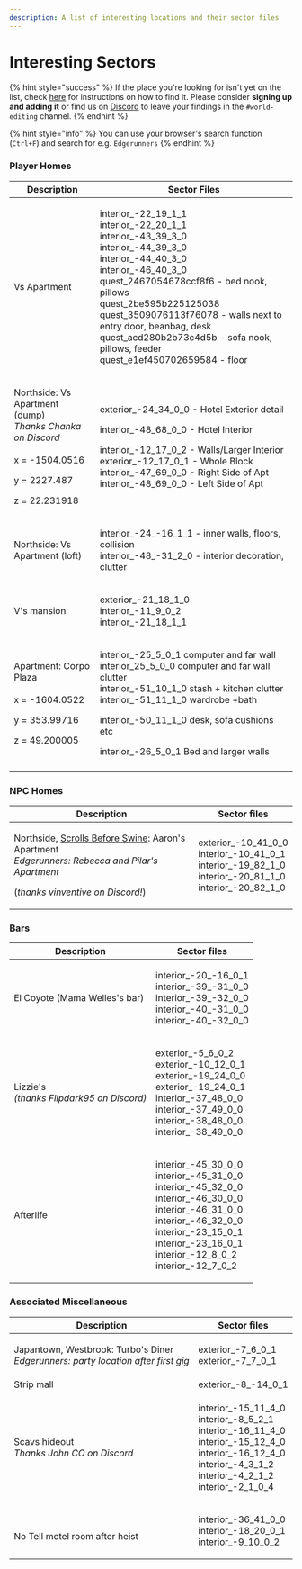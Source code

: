 ```yaml
---
description: A list of interesting locations and their sector files
---
```


# Interesting Sectors

{% hint style="success" %}
If the place you're looking for isn't yet on the list, check [here](../../guides/modding-community/exporting-streaming-sectors-to-blender/finding-a-specific-sector.md) for instructions on how to find it. Please consider **signing up and adding it** or find us on [Discord](https://discord.gg/redmodding) to leave your findings in the `#world-editing` channel.
{% endhint %}

{% hint style="info" %}
You can use your browser's search function (`Ctrl+F`) and search for e.g. `Edgerunners`
{% endhint %}

### Player Homes

| Description                                                                                                                             | Sector Files                                                                                                                                                                                                                                                                                                                                                                       |
| --------------------------------------------------------------------------------------------------------------------------------------- | ---------------------------------------------------------------------------------------------------------------------------------------------------------------------------------------------------------------------------------------------------------------------------------------------------------------------------------------------------------------------------------- |
| Vs Apartment                                                                                                                            | <p>interior_-22_19_1_1<br>interior_-22_20_1_1<br>interior_-43_39_3_0<br>interior_-44_39_3_0<br>interior_-44_40_3_0<br>interior_-46_40_3_0<br>quest_2467054678ccf8f6 - bed nook, pillows<br>quest_2be595b225125038<br>quest_3509076113f76078 - walls next to entry door, beanbag, desk<br>quest_acd280b2b73c4d5b - sofa nook, pillows, feeder<br>quest_e1ef450702659584 - floor</p> |
| <p>Northside: Vs Apartment (dump)<br><em>Thanks Chanka on Discord</em><br><br>x = -1504.0516</p><p>y = 2227.487</p><p>z = 22.231918</p> | <p>exterior_-24_34_0_0 - Hotel Exterior detail</p><p>interior_-48_68_0_0 - Hotel Interior</p><p>interior_-12_17_0_2 - Walls/Larger Interior exterior_-12_17_0_1 - Whole Block <br>interior_-47_69_0_0 - Right Side of Apt <br>interior_-48_69_0_0 - Left Side of Apt</p>                                                                                                           |
| Northside: Vs Apartment (loft)                                                                                                          | <p>interior_-24_-16_1_1 - inner walls, floors, collision<br>interior_-48_-31_2_0 - interior decoration, clutter</p>                                                                                                                                                                                                                                                                |
| V's mansion                                                                                                                             | <p>exterior_-21_18_1_0<br>interior_-11_9_0_2<br>interior_-21_18_1_1</p>                                                                                                                                                                                                                                                                                                            |
| <p>Apartment: Corpo Plaza<br><br>x = -1604.0522</p><p>y = 353.99716</p><p>z = 49.200005</p>                                             | <p>interior_-25_5_0_1 computer and far wall interior_25_5_0_0 computer and far wall clutter <br>interior_-51_10_1_0 stash + kitchen clutter<br>interior_-51_11_1_0 wardrobe +bath </p><p>interior_-50_11_1_0 desk, sofa cushions etc</p><p>interior_-26_5_0_1 Bed and larger walls</p>                                                                                             |
|                                                                                                                                         |                                                                                                                                                                                                                                                                                                                                                                                    |

### NPC Homes

| Description                                                                                                                                                                                                                               | Sector files                                                                                                           |
| ----------------------------------------------------------------------------------------------------------------------------------------------------------------------------------------------------------------------------------------- | ---------------------------------------------------------------------------------------------------------------------- |
| <p>Northside, <a href="https://cyberpunk.fandom.com/wiki/Gig:_Scrolls_before_Swine">Scrolls Before Swine</a>: Aaron's Apartment<br><em>Edgerunners: Rebecca and Pilar's Apartment</em></p><p>(<em>thanks vinventive on Discord!</em>)</p> | <p>exterior_-10_41_0_0<br>interior_-10_41_0_1<br>interior_-19_82_1_0<br>interior_-20_81_1_0<br>interior_-20_82_1_0</p> |

### Bars

| Description                                                | Sector files                                                                                                                                                                                                                            |
| ---------------------------------------------------------- | --------------------------------------------------------------------------------------------------------------------------------------------------------------------------------------------------------------------------------------- |
| El Coyote (Mama Welles's bar)                              | <p>interior_-20_-16_0_1<br>interior_-39_-31_0_0<br>interior_-39_-32_0_0<br>interior_-40_-31_0_0<br>interior_-40_-32_0_0</p>                                                                                                             |
| <p>Lizzie's<br><em>(thanks Flipdark95 on Discord)</em></p> | <p>exterior_-5_6_0_2<br>exterior_-10_12_0_1<br>exterior_-19_24_0_0<br>exterior_-19_24_0_1<br>interior_-37_48_0_0<br>interior_-37_49_0_0<br>interior_-38_48_0_0<br>interior_-38_49_0_0</p>                                               |
| Afterlife                                                  | <p>interior_-45_30_0_0<br>interior_-45_31_0_0<br>interior_-45_32_0_0<br>interior_-46_30_0_0<br>interior_-46_31_0_0<br>interior_-46_32_0_0<br>interior_-23_15_0_1<br>interior_-23_16_0_1<br>interior_-12_8_0_2<br>interior_-12_7_0_2</p> |

### Associated Miscellaneous

| Description                                                                                         | Sector files                                                                                                                                                                        |
| --------------------------------------------------------------------------------------------------- | ----------------------------------------------------------------------------------------------------------------------------------------------------------------------------------- |
| <p>Japantown, Westbrook:  Turbo's Diner<br><em>Edgerunners: party location after first gig</em></p> | <p>exterior_-7_6_0_1<br>exterior_-7_7_0_1</p>                                                                                                                                       |
| Strip mall                                                                                          | exterior\_-8\_-14\_0\_1                                                                                                                                                             |
| <p>Scavs hideout<br><em>Thanks John CO on Discord</em></p>                                          | <p>interior_-15_11_4_0<br>interior_-8_5_2_1<br>interior_-16_11_4_0<br>interior_-15_12_4_0<br>interior_-16_12_4_0<br>interior_-4_3_1_2<br>interior_-4_2_1_2<br>interior_-2_1_0_4</p> |
| <p><br>No Tell motel room after heist </p>                                                          | <p>interior_-36_41_0_0<br>interior_-18_20_0_1<br>interior_-9_10_0_2</p>                                                                                                             |
